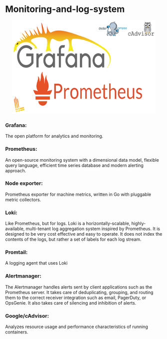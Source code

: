 # Monitoring-and-log-system
<p align="center">
  <img width="460" height="300" src="https://github.com/Simp1y/monitoring-and-log-system/blob/new/images/grafana-prometheus.jpg">
</p>
<h3>Grafana:</h3> The open platform for analytics and monitoring.

<h3>Prometheus:</h3>  An open-source monitoring system with a dimensional data model, flexible query language, efficient time series database and modern alerting approach.

<h3>Node exporter:</h3> Prometheus exporter for machine metrics, written in Go with pluggable metric collectors.

<h3>Loki:</h3> Like Prometheus, but for logs. Loki is a horizontally-scalable, highly-available, multi-tenant log aggregation system inspired by Prometheus. It is designed to be very cost effective and easy to operate. It does not index the contents of the logs, but rather a set of labels for each log stream.

<h3>Promtail:</h3> A logging agent that uses Loki

<h3>Alertmanager:</h3> The Alertmanager handles alerts sent by client applications such as the Prometheus server. It takes care of deduplicating, grouping, and routing them to the correct receiver integration such as email, PagerDuty, or OpsGenie. It also takes care of silencing and inhibition of alerts.
 
<h3>Google/cAdvisor:</h3> Analyzes resource usage and performance characteristics of running containers.


